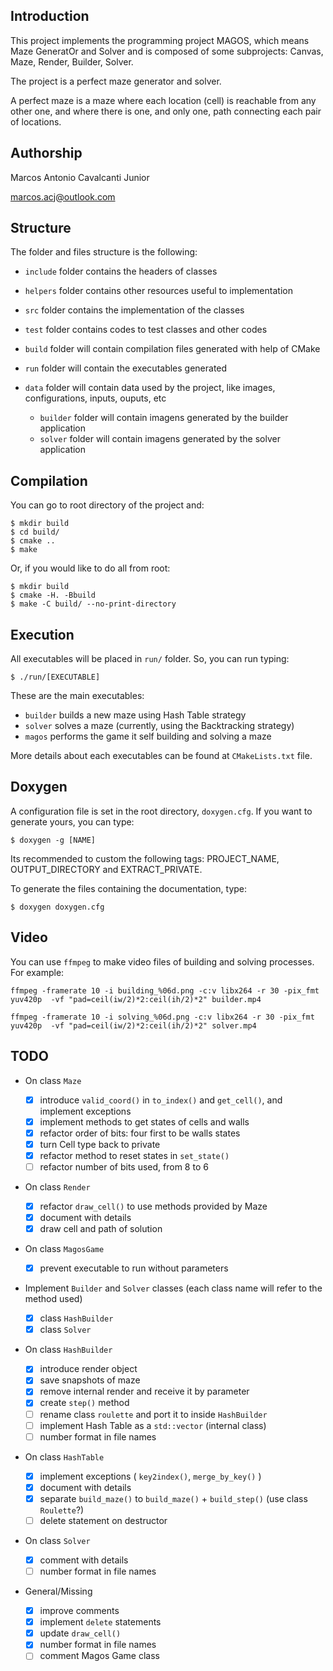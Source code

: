 ## Introduction

This project implements the programming project MAGOS,
which means Maze GeneratOr and Solver and is composed of some subprojects:
Canvas, Maze, Render, Builder, Solver.

The project is a perfect maze generator and solver.

A perfect maze is a maze where each location (cell) is reachable from any other one,
and where there is one, and only one, path connecting each pair of locations.

## Authorship

Marcos Antonio Cavalcanti Junior

marcos.acj@outlook.com

## Structure

The folder and files structure is the following:

* `include` folder contains the headers of classes

* `helpers` folder contains other resources useful to implementation

* `src` folder contains the implementation of the classes

* `test` folder contains codes to test classes and other codes

* `build` folder will contain compilation files generated with help of CMake

* `run` folder will contain the executables generated

* `data` folder will contain data used by the project, like images, configurations, inputs, ouputs, etc

	* `builder` folder will contain imagens generated by the builder application
	* `solver` folder will contain imagens generated by the solver application

## Compilation

You can go to root directory of the project and:

```
$ mkdir build
$ cd build/
$ cmake ..
$ make
```

Or, if you would like to do all from root:

```
$ mkdir build
$ cmake -H. -Bbuild
$ make -C build/ --no-print-directory
```

## Execution

All executables will be placed in `run/` folder. So, you can run typing:

```
$ ./run/[EXECUTABLE]
```

These are the main executables:

* `builder` builds a new maze using Hash Table strategy
* `solver` solves a maze (currently, using the Backtracking strategy)
* `magos` performs the game it self building and solving a maze

More details about each executables can be found at `CMakeLists.txt` file.

## Doxygen

A configuration file is set in the root directory, `doxygen.cfg`.
If you want to generate yours, you can type:

```
$ doxygen -g [NAME]
```

Its recommended to custom the following tags: PROJECT_NAME, OUTPUT_DIRECTORY and EXTRACT_PRIVATE.

To generate the files containing the documentation, type:

```
$ doxygen doxygen.cfg
```

## Video

You can use `ffmpeg` to make video files of building and solving processes. For example:

```
ffmpeg -framerate 10 -i building_%06d.png -c:v libx264 -r 30 -pix_fmt yuv420p  -vf "pad=ceil(iw/2)*2:ceil(ih/2)*2" builder.mp4

ffmpeg -framerate 10 -i solving_%06d.png -c:v libx264 -r 30 -pix_fmt yuv420p  -vf "pad=ceil(iw/2)*2:ceil(ih/2)*2" solver.mp4
```

## TODO

* On class `Maze`

	- [x] introduce `valid_coord()` in `to_index()` and `get_cell()`, and implement exceptions
	- [x] implement methods to get states of cells and walls
	- [x] refactor order of bits: four first to be walls states
	- [x] turn Cell type back to private
	- [x] refactor method to reset states in `set_state()`
	- [ ] refactor number of bits used, from 8 to 6

* On class `Render`

	- [x] refactor `draw_cell()` to use methods provided by Maze
	- [x] document with details
	- [x] draw cell and path of solution

* On class `MagosGame`

	- [x] prevent executable to run without parameters

* Implement `Builder` and `Solver` classes (each class name will refer to the method used)

	- [x] class `HashBuilder`
	- [x] class `Solver`

* On class `HashBuilder`

	- [x] introduce render object
	- [x] save snapshots of maze
	- [x] remove internal render and receive it by parameter
	- [x] create `step()` method
	- [ ] rename class `roulette` and port it to inside `HashBuilder`
	- [ ] implement Hash Table as a `std::vector` (internal class)
	- [ ] number format in file names

* On class `HashTable`

	- [x] implement exceptions ( `key2index()`, `merge_by_key()` )
	- [x] document with details
	- [x] separate `build_maze()` to `build_maze()` + `build_step()` (use class `Roulette`?)
	- [ ] delete statement on destructor

* On class `Solver`

	- [x] comment with details
	- [ ] number format in file names

* General/Missing

	- [x] improve comments
	- [x] implement `delete` statements
	- [x] update `draw_cell()`
	- [x] number format in file names
	- [ ] comment Magos Game class